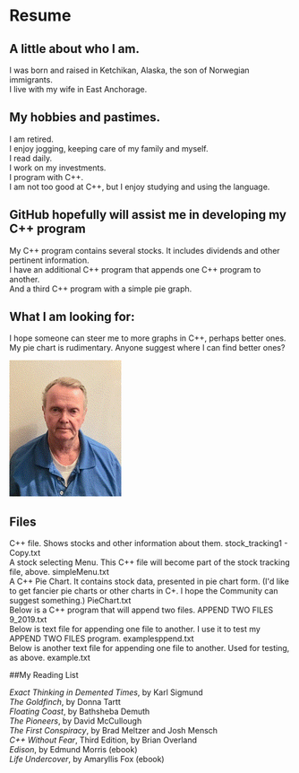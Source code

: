 # Resume  
## A little about who I am.  
I was born and raised in Ketchikan, Alaska, the son of Norwegian immigrants.      
I live with my wife in East Anchorage.  

## My hobbies and pastimes.  
I am retired.  
I enjoy jogging, keeping care of my family and myself.  
I read daily.  
I work on my investments.  
I program with C++.  
I am not too good at C++, but I enjoy studying and using the language.    

## GitHub hopefully will assist me in developing my C++ program  
My C++ program contains several stocks. 
It includes dividends and other pertinent information.  
I have an additional C++ program that appends one C++ program to another.  
And a third C++ program with a simple pie graph.  

## What I am looking for:  
I hope someone can steer me to more graphs in C++, perhaps better ones.  
My pie chart is rudimentary.  Anyone suggest where I can find better ones?  

![headshot](ALBUEsmall.gif)  

## Files   
  
C++ file. Shows stocks and other information about them.
stock_tracking1 - Copy.txt  
A stock selecting Menu. This C++ file will become part of the stock tracking file, above.
simpleMenu.txt  
A C++ Pie Chart.
It contains stock data, presented in pie chart form. 
(I'd like to get fancier pie charts or other charts in C+.
I hope the Community can suggest something.)
PieChart.txt  
Below is a C++ program that will append two files.
APPEND TWO FILES 9_2019.txt  
Below is text file for appending one file to another. I use it to test my APPEND TWO FILES program.
examplesppend.txt  
Below is another text file for appending one file to another. Used for testing, as above.
example.txt  
  
##My Reading List  

*Exact Thinking in Demented Times*, by Karl Sigmund  
*The Goldfinch*, by Donna Tartt  
*Floating Coast*, by Bathsheba Demuth  
*The Pioneers*, by David McCullough  
*The First Conspiracy*, by Brad Meltzer and Josh Mensch  
*C++ Without Fear*, Third Edition, by Brian Overland  
*Edison*, by Edmund Morris (ebook)  
*Life Undercover*, by Amaryllis Fox (ebook)  

